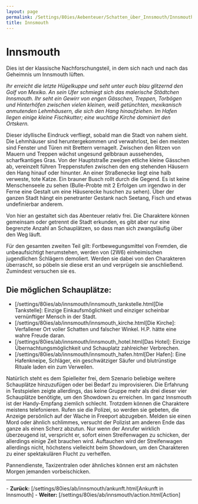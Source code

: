 ```yaml
---
layout: page
permalink: /Settings/80ies/Aebenteuer/Schatten_über_Innsmouth/Innsmouth/index
title: Innsmouth
---
```


# Innsmouth

Dies ist der klassische Nachforschungsteil, in dem sich nach und nach das Geheimnis um Innsmouth lüften.

<em>Ihr erreicht die letzte Hügelkuppe und seht unter euch blau glitzernd den Golf von Mexiko. An sein Ufer schmiegt sich das malerische Städtchen Innsmouth. Ihr seht ein Gewirr von engen Gässchen, Treppen, Torbögen und Hinterhöfen zwischen vielen kleinen, weiß getünchten, mexikanisch anmutenden Lehmhäusern, die sich den Hang hinaufziehen. Im Hafen liegen einige kleine Fischkutter; eine wuchtige Kirche dominiert den Ortskern.</em>

Dieser idyllische Eindruck verfliegt, sobald man die Stadt von nahem sieht. Die Lehmhäuser sind heruntergekommen und verwahrlost, bei den meisten sind Fenster und Türen mit Brettern vernagelt. Zwischen den Ritzen von Mauern und Treppen wächst ungesund gelbbraun aussehendes, scharfkantiges Gras. Von der Hauptstraße zweigen etliche kleine Gässchen ab, vereinzelt führen Treppenstufen zwischen den eng stehenden Häusern den Hang hinauf oder hinunter. An einer Straßenecke liegt eine halb verweste, tote Katze. Ein brauner Busch rollt durch die Gegend. Es ist keine Menschenseele zu sehen (Bulle-Probte mit 2 Erfolgen um irgendwo in der Ferne eine Gestalt um eine Häuserecke huschen zu sehen). Über der ganzen Stadt hängt ein penetranter Gestank nach Seetang, Fisch und etwas undefinierbar anderem.

Von hier an gestaltet sich das Abenteuer relativ frei. Die Charaktere können gemeinsam oder getrennt die Stadt erkunden, es gibt aber nur eine begrenzte Anzahl an Schauplätzen, so dass man sich zwangsläufig über den Weg läuft.

Für den gesamten zweiten Teil gilt: Fortbewegungsmittel von Fremden, die unbeaufsichtigt herumstehen, werden von (2W6) einheimischen jugendlichen Schlägern demoliert. Werden sie dabei von den Charakteren überrascht, so pöbeln sie diese erst an und verprügeln sie anschließend. Zumindest versuchen sie es.

## Die möglichen Schauplätze:

- [/settings/80ies/ab/innsmouth/innsmouth_tankstelle.html[Die Tankstelle]: Einzige Einkaufsmöglichkeit und einziger scheinbar vernünftiger Mensch in der Stadt.
- [/settings/80ies/ab/innsmouth/innsmouth_kirche.html[Die Kirche]: Verfallener Ort voller Schatten und falscher Winkel. H.P. hätte eine wahre Freude daran.
- [/settings/80ies/ab/innsmouth/innsmouth_hotel.html[Das Hotel]: Einzige Übernachtungsmöglichkeit und Schauplatz zahlreicher Verbrechen.
- [/settings/80ies/ab/innsmouth/innsmouth_hafen.html[Der Hafen]: Eine Hafenkneipe, Schläger, ein geschwätziger Säufer und blutrünstige Rituale laden ein zum Verweilen.

Natürlich steht es dem Spielleiter frei, dem Szenario beliebige weitere Schauplätze hinzuzufügen oder bei Bedarf zu improvisieren. Die Erfahrung in Testspielen zeigte allerdings, das keine Gruppe mehr als drei dieser vier Schauplätze benötigte, um den Showdown zu erreichen. Im ganz Innsmouth ist der Handy-Empfang ziemlich schlecht. Trotzdem können die Charaktere meistens telefonieren. Rufen sie die Polizei, so werden sie gebeten, die Anzeige persönlich auf der Wache in Freeport abzugeben. Melden sie einen Mord oder ähnlich schlimmes, versucht der Polizist am anderen Ende das ganze als einen Scherz abzutun. Nur wenn der Anrufer wirklich überzeugend ist, verspricht er, sofort einen Streifenwagen zu schicken, der allerdings einige Zeit brauchen wird. Auftauchen wird der Streifenwagen allerdings nicht, höchstens vielleicht beim Showdown, um den Charakteren zu einer spektakulären Flucht zu verhelfen.

Pannendienste, Taxizentralen oder ähnliches können erst am nächsten Morgen jemanden vorbeischicken.


<hr/>
- <strong>Zurück:</strong> [/settings/80ies/ab/innsmouth/ankunft.html[Ankunft in Innsmouth]
- <strong>Weiter:</strong> [/settings/80ies/ab/innsmouth/action.html[Action]

